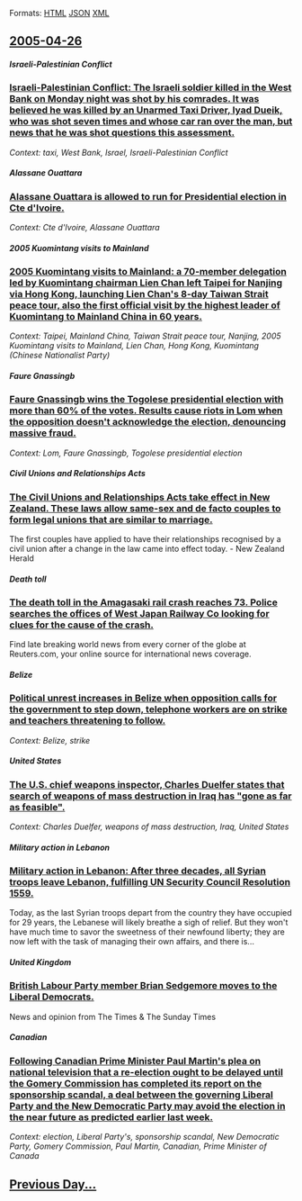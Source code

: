 
Formats: [HTML](2005/04/26/index.html)  [JSON](2005/04/26/index.json)  [XML](2005/04/26/index.xml)  

## [2005-04-26](/news/2005/04/26/index.md)

##### Israeli-Palestinian Conflict
### [ Israeli-Palestinian Conflict: The Israeli soldier killed in the West Bank on Monday night was shot by his comrades. It was believed he was killed by an Unarmed Taxi Driver, Iyad Dueik, who was shot seven times and whose car ran over the man, but news that he was shot questions this assessment. ](/news/2005/04/26/israeli-palestinian-conflict-the-israeli-soldier-killed-in-the-west-bank-on-monday-night-was-shot-by-his-comrades-it-was-believed-he-was.md)
_Context: taxi, West Bank, Israel, Israeli-Palestinian Conflict_

##### Alassane Ouattara
### [ Alassane Ouattara is allowed to run for Presidential election in Cte d'Ivoire. ](/news/2005/04/26/alassane-ouattara-is-allowed-to-run-for-presidential-election-in-cote-d-ivoire.md)
_Context: Cte d'Ivoire, Alassane Ouattara_

##### 2005 Kuomintang visits to Mainland
### [ 2005 Kuomintang visits to Mainland: a 70-member delegation led by Kuomintang chairman Lien Chan left Taipei for Nanjing via Hong Kong, launching Lien Chan's 8-day Taiwan Strait peace tour, also the first official visit by the highest leader of Kuomintang to Mainland China in 60 years. ](/news/2005/04/26/2005-kuomintang-visits-to-mainland-a-70-member-delegation-led-by-kuomintang-chairman-lien-chan-left-taipei-for-nanjing-via-hong-kong-laun.md)
_Context: Taipei, Mainland China, Taiwan Strait peace tour, Nanjing, 2005 Kuomintang visits to Mainland, Lien Chan, Hong Kong, Kuomintang (Chinese Nationalist Party)_

##### Faure Gnassingb
### [ Faure Gnassingb wins the Togolese presidential election with more than 60% of the votes. Results cause riots in Lom when the opposition doesn't acknowledge the election, denouncing massive fraud. ](/news/2005/04/26/faure-gnassingbe-wins-the-togolese-presidential-election-with-more-than-60-of-the-votes-results-cause-riots-in-lome-when-the-opposition-d.md)
_Context: Lom, Faure Gnassingb, Togolese presidential election_

##### Civil Unions and Relationships Acts
### [ The Civil Unions and Relationships Acts take effect in New Zealand. These laws allow same-sex and de facto couples to form legal unions that are similar to marriage. ](/news/2005/04/26/the-civil-unions-and-relationships-acts-take-effect-in-new-zealand-these-laws-allow-same-sex-and-de-facto-couples-to-form-legal-unions-tha.md)
The first couples have applied to have their relationships recognised by a civil union after a change in the law came into effect today. - New Zealand Herald

##### Death toll
### [ The death toll in the Amagasaki rail crash reaches 73. Police searches the offices of West Japan Railway Co looking for clues for the cause of the crash. ](/news/2005/04/26/the-death-toll-in-the-amagasaki-rail-crash-reaches-73-police-searches-the-offices-of-west-japan-railway-co-looking-for-clues-for-the-cause.md)
Find late breaking world news from every corner of the globe at Reuters.com, your online source for international news coverage.

##### Belize
### [ Political unrest increases in Belize when opposition calls for the government to step down, telephone workers are on strike and teachers threatening to follow. ](/news/2005/04/26/political-unrest-increases-in-belize-when-opposition-calls-for-the-government-to-step-down-telephone-workers-are-on-strike-and-teachers-th.md)
_Context: Belize, strike_

##### United States
### [ The U.S. chief weapons inspector, Charles Duelfer states that search of weapons of mass destruction in Iraq has "gone as far as feasible". ](/news/2005/04/26/the-u-s-chief-weapons-inspector-charles-duelfer-states-that-search-of-weapons-of-mass-destruction-in-iraq-has-gone-as-far-as-feasible.md)
_Context: Charles Duelfer, weapons of mass destruction, Iraq, United States_

##### Military action in Lebanon
### [ Military action in Lebanon: After three decades, all Syrian troops leave Lebanon, fulfilling UN Security Council Resolution 1559. ](/news/2005/04/26/military-action-in-lebanon-after-three-decades-all-syrian-troops-leave-lebanon-fulfilling-un-security-council-resolution-1559.md)
Today, as the last Syrian troops depart from the country they have occupied for 29 years, the Lebanese will likely breathe a sigh of relief. But they won&#39;t have much time to savor the sweetness of their newfound liberty; they are now left with the task of managing their own affairs, and there is...

##### United Kingdom
### [ British Labour Party member Brian Sedgemore moves to the Liberal Democrats. ](/news/2005/04/26/british-labour-party-member-brian-sedgemore-moves-to-the-liberal-democrats.md)
News and opinion from The Times &amp; The Sunday Times

##### Canadian
### [ Following Canadian Prime Minister Paul Martin's plea on national television that a re-election ought to be delayed until the Gomery Commission has completed its report on the sponsorship scandal, a deal between the governing Liberal Party and the New Democratic Party may avoid the election in the near future as predicted earlier last week. ](/news/2005/04/26/following-canadian-prime-minister-paul-martin-s-plea-on-national-television-that-a-re-election-ought-to-be-delayed-until-the-gomery-commiss.md)
_Context: election, Liberal Party's, sponsorship scandal, New Democratic Party, Gomery Commission, Paul Martin, Canadian, Prime Minister of Canada_

## [Previous Day...](/news/2005/04/25/index.md)


